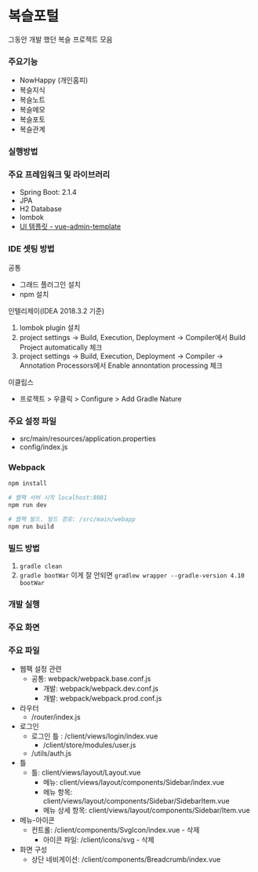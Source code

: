 복슬포털
=========================
그동안 개발 했던 복슬 프로젝트 모음<br>

### 주요기능
- NowHappy (개인홈피)
- 복슬지식
- 복슬노트
- 복슬메모
- 복슬포토
- 복슬관계

### 실행방법

### 주요 프레임워크 및 라이브러리
* Spring Boot: 2.1.4
* JPA
* H2 Database
* lombok
* [UI 템플릿 - vue-admin-template](https://github.com/PanJiaChen/vue-admin-template)


### IDE 셋팅 방법
공통
* 그래드 플러그인 설치
* npm 설치

인텔리제이(IDEA 2018.3.2 기준)

1. lombok plugin 설치
1. project settings -> Build, Execution, Deployment -> Compiler에서 Build Project automatically 체크
1. project settings -> Build, Execution, Deployment -> Compiler -> Annotation Processors에서 Enable annontation processing 체크

이클립스

- 프로젝트 > 우클릭 > Configure > Add Gradle Nature

### 주요 설정 파일
- src/main/resources/application.properties
- config/index.js

### Webpack

```bash
npm install

# 웹팩 서버 시작 localhost:8081
npm run dev

# 웹팩 빌드. 빌드 경로: /src/main/webapp
npm run build

```
### 빌드 방법
1. `gradle clean`
2. `gradle bootWar` 이게 잘 안되면 `gradlew wrapper --gradle-version 4.10 bootWar`

### 개발 실행

### 주요 화면

### 주요 파일
- 웹팩 설정 관련
    - 공통: webpack/webpack.base.conf.js
		- 개발: webpack/webpack.dev.conf.js
		- 개발: webpack/webpack.prod.conf.js
- 라우터
    - /router/index.js
- 로그인
    - 로그인 틀 : /client/views/login/index.vue
		- /client/store/modules/user.js
    - /utils/auth.js
- 틀
    - 틀: client/views/layout/Layout.vue
		- 메뉴: client/views/layout/components/Sidebar/index.vue
		- 메뉴 항목: client/views/layout/components/Sidebar/SidebarItem.vue
		- 메뉴 상세 항목: client/views/layout/components/Sidebar/Item.vue
- 메뉴-아이콘
    - 컨트롤: /client/components/SvgIcon/index.vue - 삭제
		- 아이콘 파일: /client/icons/svg - 삭제
- 화면 구성
    - 상단 네비게이션: /client/components/Breadcrumb/index.vue